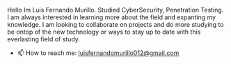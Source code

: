 Hello Im Luis Fernando Murillo. Studied CyberSecurity, Penetration Testing. I am always interested in learning more about the field and expanting my knowledge. I am looking to collaborate on projects and do more studying to be ontop of the new technology or ways to stay up to date with this everlasting field of study. 
- 📫 How to reach me: luisfernandomurillo012@gmail.com
<!---
FernandoMurillo1/FernandoMurillo1 is a ✨ special ✨ repository because its `README.md` (this file) appears on your GitHub profile.
You can click the Preview link to take a look at your changes.
--->
